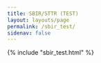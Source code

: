 ```yaml
---
title: SBIR/STTR (TEST)
layout: layouts/page
permalink: /sbir_test/
sidenav: false
---
```



{% include "sbir_test.html" %}